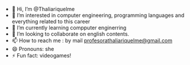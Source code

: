 - 👋 Hi, I’m @Thaliariquelme
- 👀 I’m interested in computer engineering, programming languages and everything related to this career
- 🌱 I’m currently learning compputer enginerring
- 💞️ I’m looking to collaborate on english contents. 
- 📫 How to reach me : by mail profesorathaliariquelme@gmail.com
- 😄 Pronouns: she
- ⚡ Fun fact: videogames!

<!---
Thaliariquelme/Thaliariquelme is a ✨ special ✨ repository because its `README.md` (this file) appears on your GitHub profile.
You can click the Preview link to take a look at your changes.
--->
